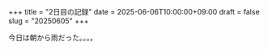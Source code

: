 +++
title = "2日目の記録"
date = 2025-06-06T10:00:00+09:00
draft = false
slug = "20250605"
+++

今日は朝から雨だった。。。。
